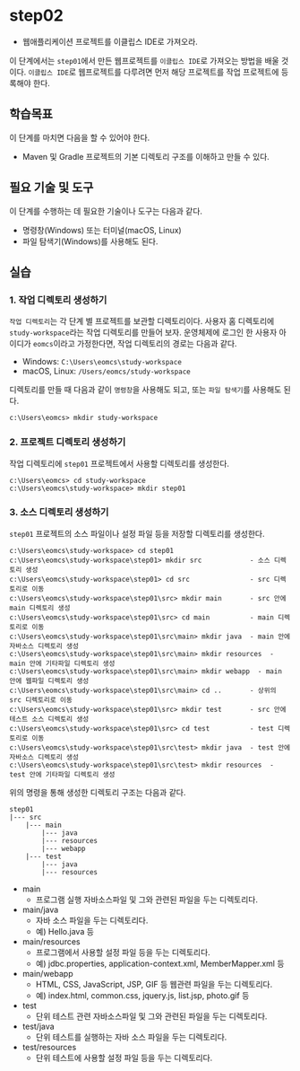 # step02

- 웹애플리케이션 프로젝트를 이클립스 IDE로 가져오라. 

이 단계에서는 `step01`에서 만든 웹프로젝트를 `이클립스 IDE`로 가져오는 방법을 배울 것이다.
`이클립스 IDE`로 웹프로젝트를 다루려면 먼저 해당 프로젝트를 작업 프로젝트에 등록해야 한다.



## 학습목표
이 단계를 마치면 다음을 할 수 있어야 한다.
- Maven 및 Gradle 프로젝트의 기본 디렉토리 구조를 이해하고 만들 수 있다.

## 필요 기술 및 도구
이 단계를 수행하는 데 필요한 기술이나 도구는 다음과 같다.
- 명령창(Windows) 또는 터미널(macOS, Linux)
- 파일 탐색기(Windows)를 사용해도 된다. 

## 실습

### 1. 작업 디렉토리 생성하기
`작업 디렉토리`는 각 단계 별 프로젝트를 보관할 디렉토리이다. 사용자 홈 디렉토리에 `study-workspace`라는 작업 디렉토리를 만들어 보자. 운영체제에 로그인 한 사용자 아이디가 `eomcs`이라고 가정한다면, 작업 디렉토리의 경로는 다음과 같다.
- Windows: `C:\Users\eomcs\study-workspace`
- macOS, Linux: `/Users/eomcs/study-workspace`

디렉토리를 만들 때 다음과 같이 `명령창`을 사용해도 되고, 또는 `파일 탐색기`를 사용해도 된다.
```
c:\Users\eomcs> mkdir study-workspace
```

### 2. 프로젝트 디렉토리 생성하기
작업 디렉토리에 `step01` 프로젝트에서 사용할 디렉토리를 생성한다.
```
c:\Users\eomcs> cd study-workspace
c:\Users\eomcs\study-workspace> mkdir step01
```
 
### 3. 소스 디렉토리 생성하기 
`step01` 프로젝트의 소스 파일이나 설정 파일 등을 저장할 디렉토리를 생성한다.
```
c:\Users\eomcs\study-workspace> cd step01
c:\Users\eomcs\study-workspace\step01> mkdir src            - 소스 디렉토리 생성
c:\Users\eomcs\study-workspace\step01> cd src               - src 디렉토리로 이동
c:\Users\eomcs\study-workspace\step01\src> mkdir main       - src 안에 main 디렉토리 생성
c:\Users\eomcs\study-workspace\step01\src> cd main          - main 디렉토리로 이동
c:\Users\eomcs\study-workspace\step01\src\main> mkdir java  - main 안에 자바소스 디렉토리 생성
c:\Users\eomcs\study-workspace\step01\src\main> mkdir resources  - main 안에 기타파일 디렉토리 생성
c:\Users\eomcs\study-workspace\step01\src\main> mkdir webapp  - main 안에 웹파일 디렉토리 생성
c:\Users\eomcs\study-workspace\step01\src\main> cd ..       - 상위의 src 디렉토리로 이동
c:\Users\eomcs\study-workspace\step01\src> mkdir test       - src 안에 테스트 소스 디렉토리 생성
c:\Users\eomcs\study-workspace\step01\src> cd test          - test 디렉토리로 이동
c:\Users\eomcs\study-workspace\step01\src\test> mkdir java  - test 안에 자바소스 디렉토리 생성
c:\Users\eomcs\study-workspace\step01\src\test> mkdir resources  - test 안에 기타파일 디렉토리 생성
```

위의 명령을 통해 생성한 디렉토리 구조는 다음과 같다.
```
step01
|--- src
    |--- main
        |--- java
        |--- resources
        |--- webapp
    |--- test
        |--- java
        |--- resources
```  
- main 
    - 프로그램 실행 자바소스파일 및 그와 관련된 파일을 두는 디렉토리다.
- main/java
    - 자바 소스 파일을 두는 디렉토리다.
    - 예) Hello.java 등
- main/resources
    - 프로그램에서 사용할 설정 파일 등을 두는 디렉토리다.
    - 예) jdbc.properties, application-context.xml, MemberMapper.xml 등
- main/webapp
    - HTML, CSS, JavaScript, JSP, GIF 등 웹관련 파일을 두는 디렉토리다.
    - 예) index.html, common.css, jquery.js, list.jsp, photo.gif 등
- test 
    - 단위 테스트 관련 자바소스파일 및 그와 관련된 파일을 두는 디렉토리다.
- test/java
    - 단위 테스트를 실행하는 자바 소스 파일을 두는 디렉토리다.
- test/resources
    - 단위 테스트에 사용할 설정 파일 등을 두는 디렉토리다.

